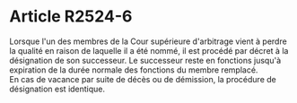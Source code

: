 # Article R2524-6

  
Lorsque l'un des membres de la Cour supérieure d'arbitrage vient à perdre la qualité en raison de laquelle il a été nommé, il est procédé par décret à la désignation de son successeur. Le successeur reste en fonctions jusqu'à expiration de la durée normale des fonctions du membre remplacé.   
En cas de vacance par suite de décès ou de démission, la procédure de désignation est identique.